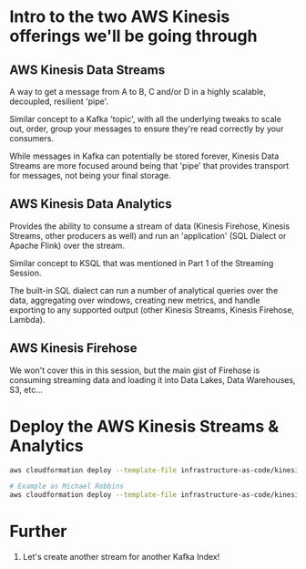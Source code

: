 # Intro to the two AWS Kinesis offerings we'll be going through

## AWS Kinesis Data Streams
A way to get a message from A to B, C and/or D in a highly scalable, decoupled, resilient 'pipe'.

Similar concept to a Kafka 'topic', with all the underlying tweaks to scale out, order, group your messages to ensure they're read correctly by your consumers.

While messages in Kafka can potentially be stored forever, Kinesis Data Streams are more focused around being that 'pipe' that provides transport for messages, not being your final storage.

## AWS Kinesis Data Analytics
Provides the ability to consume a stream of data (Kinesis Firehose, Kinesis Streams, other producers as well) and run an 'application' (SQL Dialect or Apache Flink) over the stream.

Similar concept to KSQL that was mentioned in Part 1 of the Streaming Session.

The built-in SQL dialect can run a number of analytical queries over the data, aggregating over windows, creating new metrics, and handle exporting to any supported output (other Kinesis Streams, Kinesis Firehose, Lambda).

## AWS Kinesis Firehose
We won't cover this in this session, but the main gist of Firehose is consuming streaming data and loading it into Data Lakes, Data Warehouses, S3, etc...

# Deploy the AWS Kinesis Streams & Analytics
```bash
aws cloudformation deploy --template-file infrastructure-as-code/kinesis-streams.yml --stack-name streaming-<your-name>-kinesis-streams --parameter-overrides "ResourcePrefix=streaming-<your-name>" --capabilities CAPABILITY_IAM

# Example as Michael Robbins
aws cloudformation deploy --template-file infrastructure-as-code/kinesis-streams.yml --stack-name streaming-michaelr-kinesis-streams --parameter-overrides "ResourcePrefix=streaming-michaelr" --capabilities CAPABILITY_IAM
```

# Further
1. Let's create another stream for another Kafka Index!
